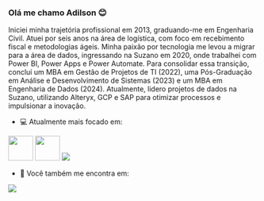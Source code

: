 ### Olá me chamo Adilson 😊

Iniciei minha trajetória profissional em 2013, graduando-me em Engenharia Civil. Atuei por seis anos na área de logística, com foco em recebimento fiscal e metodologias ágeis. Minha paixão por tecnologia me levou a migrar para a área de dados, 
ingressando na Suzano em 2020, onde trabalhei com Power BI, Power Apps e Power Automate. Para consolidar essa transição, concluí um MBA em Gestão de Projetos de TI (2022), 
uma Pós-Graduação em Análise e Desenvolvimento de Sistemas (2023) e um MBA em Engenharia de Dados (2024). 
Atualmente, lidero projetos de dados na Suzano, utilizando Alteryx, GCP e SAP para otimizar processos e impulsionar a inovação.

- 💻 Atualmente mais focado em:


 <div style="dispay: inline">
<img width='50'height='50'src="https://cdn.jsdelivr.net/gh/devicons/devicon@latest/icons/python/python-original.svg" />
<img width='50'height='50' src="https://cdn.jsdelivr.net/gh/devicons/devicon@latest/icons/azuresqldatabase/azuresqldatabase-original.svg" />
<img src ="https://img.shields.io/badge/power_bi-F2C811?style=for-the-badge&logo=powerbi&logoColor=black" />
 </div>


- 🔎 Você também me encontra em:

<a href="https://www.linkedin.com/in/adilson-santos-santana-99185289/">
    <img src="https://img.shields.io/badge/linkedin-%230077B5.svg?style=for-the-badge&logo=linkedin&logoColor=white" />
</a>



<!--
**adilsonssdev/adilsonssdev** is a ✨ _special_ ✨ repository because its `README.md` (this file) appears on your GitHub profile.

Here are some ideas to get you started:

- 🔭 I’m currently working on ...
- 🌱 I’m currently learning ...
- 👯 I’m looking to collaborate on ...
- 🤔 I’m looking for help with ...
- 💬 Ask me about ...
- 📫 How to reach me: ...
- 😄 Pronouns: ...
- ⚡ Fun fact: ...
-->
